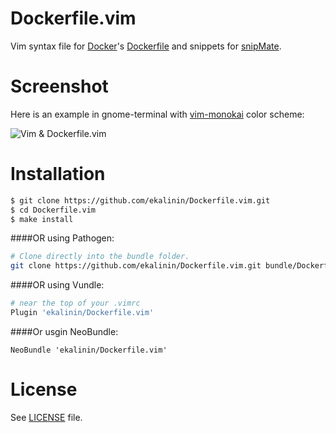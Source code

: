 Dockerfile.vim
==============

Vim syntax file for [Docker](http://docker.io/)'s [Dockerfile](http://docs.docker.com/reference/builder/)
and snippets for [snipMate](http://www.vim.org/scripts/script.php?script_id=2540).

Screenshot
==========

Here is an example in gnome-terminal with [vim-monokai](https://github.com/sickill/vim-monokai) color scheme:


![Vim & Dockerfile.vim ](https://raw.github.com/ekalinin/Dockerfile.vim/master/vim-dockerfile-example.png)



Installation
============

````bash
$ git clone https://github.com/ekalinin/Dockerfile.vim.git
$ cd Dockerfile.vim
$ make install
````

####OR using Pathogen:
```bash
# Clone directly into the bundle folder.
git clone https://github.com/ekalinin/Dockerfile.vim.git bundle/Dockerfile
```

####OR using Vundle:
```bash
# near the top of your .vimrc
Plugin 'ekalinin/Dockerfile.vim'
```

####Or usgin NeoBundle:

```
NeoBundle 'ekalinin/Dockerfile.vim'
```

License
=======

See [LICENSE](https://github.com/ekalinin/Dockerfile.vim/blob/master/LICENSE) file.
